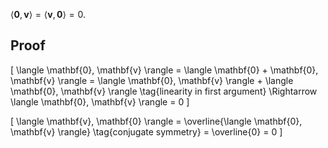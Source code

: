 $\langle \mathbf{0}, \mathbf{v} \rangle = \langle \mathbf{v}, \mathbf{0} \rangle = 0$.

## Proof

\[ \langle \mathbf{0}, \mathbf{v} \rangle
= \langle \mathbf{0} + \mathbf{0}, \mathbf{v} \rangle
= \langle \mathbf{0}, \mathbf{v} \rangle + \langle \mathbf{0}, \mathbf{v} \rangle \tag{linearity in first argument}
\Rightarrow \langle \mathbf{0}, \mathbf{v} \rangle = 0 \]

\[ \langle \mathbf{v}, \mathbf{0} \rangle
= \overline{\langle \mathbf{0}, \mathbf{v} \rangle} \tag{conjugate symmetry}
= \overline{0} = 0 \]
